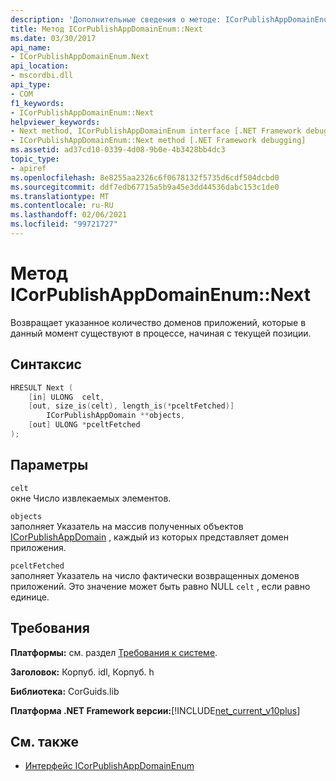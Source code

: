 ```yaml
---
description: 'Дополнительные сведения о методе: ICorPublishAppDomainEnum:: Next'
title: Метод ICorPublishAppDomainEnum::Next
ms.date: 03/30/2017
api_name:
- ICorPublishAppDomainEnum.Next
api_location:
- mscordbi.dll
api_type:
- COM
f1_keywords:
- ICorPublishAppDomainEnum::Next
helpviewer_keywords:
- Next method, ICorPublishAppDomainEnum interface [.NET Framework debugging]
- ICorPublishAppDomainEnum::Next method [.NET Framework debugging]
ms.assetid: ad37cd10-0339-4d08-9b0e-4b3428bb4dc3
topic_type:
- apiref
ms.openlocfilehash: 8e8255aa2326c6f0678132f5735d6cdf504dcbd0
ms.sourcegitcommit: ddf7edb67715a5b9a45e3dd44536dabc153c1de0
ms.translationtype: MT
ms.contentlocale: ru-RU
ms.lasthandoff: 02/06/2021
ms.locfileid: "99721727"
---
```

# <a name="icorpublishappdomainenumnext-method"></a>Метод ICorPublishAppDomainEnum::Next

Возвращает указанное количество доменов приложений, которые в данный момент существуют в процессе, начиная с текущей позиции.  
  
## <a name="syntax"></a>Синтаксис  
  
```cpp  
HRESULT Next (  
    [in] ULONG  celt,  
    [out, size_is(celt), length_is(*pceltFetched)]
        ICorPublishAppDomain **objects,  
    [out] ULONG *pceltFetched  
);  
```  
  
## <a name="parameters"></a>Параметры  

 `celt`  
 окне Число извлекаемых элементов.  
  
 `objects`  
 заполняет Указатель на массив полученных объектов [ICorPublishAppDomain](icorpublishappdomain-interface.md) , каждый из которых представляет домен приложения.  
  
 `pceltFetched`  
 заполняет Указатель на число фактически возвращенных доменов приложений. Это значение может быть равно NULL `celt` , если равно единице.  
  
## <a name="requirements"></a>Требования  

 **Платформы:** см. раздел [Требования к системе](../../get-started/system-requirements.md).  
  
 **Заголовок:** Корпуб. idl, Корпуб. h  
  
 **Библиотека:** CorGuids.lib  
  
 **Платформа .NET Framework версии:**[!INCLUDE[net_current_v10plus](../../../../includes/net-current-v10plus-md.md)]  
  
## <a name="see-also"></a>См. также

- [Интерфейс ICorPublishAppDomainEnum](icorpublishappdomainenum-interface.md)
